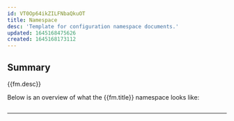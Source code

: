 ```yaml
---
id: VT0Op64ikZILFNbaQkuOT
title: Namespace
desc: 'Template for configuration namespace documents.'
updated: 1645168475626
created: 1645168173112
---
```


## Summary
{{fm.desc}}

Below is an overview of what the {{fm.title}} namespace looks like:

```yml

```

***

